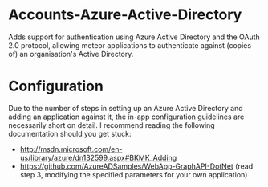 # Accounts-Azure-Active-Directory
Adds support for authentication using Azure Active Directory and the OAuth 2.0 protocol, allowing meteor applications to authenticate against (copies of) an organisation's Active Directory.

# Configuration
Due to the number of steps in setting up an Azure Active Directory and adding an application against it, the in-app configuration guidelines are necessarily short on detail. I recommend reading the following documentation should you get stuck:

 - http://msdn.microsoft.com/en-us/library/azure/dn132599.aspx#BKMK_Adding
 - https://github.com/AzureADSamples/WebApp-GraphAPI-DotNet (read step 3, modifying the specified parameters for your own application)